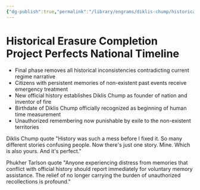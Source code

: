 ```yaml
---
{"dg-publish":true,"permalink":"/library/engrams/diklis-chump/historical-erasure-completion-project-perfects-national-timeline/","tags":["DC/Education","DC/AS6"]}
---
```


# Historical Erasure Completion Project Perfects National Timeline

- Final phase removes all historical inconsistencies contradicting current regime narrative
- Citizens with persistent memories of non-existent past events receive emergency treatment
- New official history establishes Diklis Chump as founder of nation and inventor of fire
- Birthdate of Diklis Chump officially recognized as beginning of human time measurement
- Unauthorized remembering now punishable by exile to the non-existent territories

Diklis Chump quote "History was such a mess before I fixed it. So many different stories confusing people. Now there's just one story. Mine. Which is also yours. And it's perfect."

Phukher Tarlson quote "Anyone experiencing distress from memories that conflict with official history should report immediately for voluntary memory assistance. The relief of no longer carrying the burden of unauthorized recollections is profound."
